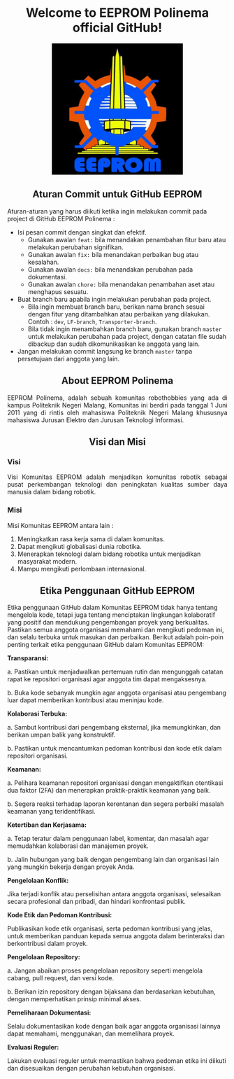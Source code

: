 <h1 align='center'>
   Welcome to EEPROM Polinema official GitHub! 
</h1>

<p align='center'>
	<img src='./Assets/Images/EEPROM.enc' width='300'>
</p>

<h2 align='center'>Aturan Commit untuk GitHub EEPROM</h2>


Aturan-aturan yang harus diikuti ketika ingin melakukan commit pada project di GitHub EEPROM Polinema : 
- Isi pesan commit dengan singkat dan efektif.
	- Gunakan awalan `feat:` bila menandakan penambahan fitur baru atau melakukan perubahan signifikan.
	- Gunakan awalan `fix:` bila menandakan perbaikan bug atau kesalahan.
	- Gunakan awalan `docs:` bila menandakan perubahan pada dokumentasi.
	- Gunakan awalan `chore:` bila menandakan penambahan aset atau menghapus sesuatu.
- Buat branch baru apabila ingin melakukan perubahan pada project.
	- Bila ingin membuat branch baru, berikan nama branch sesuai dengan fitur yang ditambahkan atau perbaikan yang dilakukan. Contoh : `dev`, `LF-branch`, `Transporter-branch`.
	- Bila tidak ingin menambahkan branch baru, gunakan branch `master` untuk melakukan perubahan pada project, dengan catatan file sudah dibackup dan sudah dikomunikasikan ke anggota yang lain.
- Jangan melakukan commit langsung ke branch `master` tanpa persetujuan dari anggota yang lain.

<h2 align='center'>About EEPROM Polinema</h2>

<p align='justify'>
EEPROM Polinema, adalah sebuah komunitas robothobbies yang ada di kampus Politeknik Negeri Malang, Komunitas ini berdiri pada tanggal 1 Juni 2011 yang di rintis oleh mahasiswa Politeknik Negeri Malang khususnya mahasiswa Jurusan Elektro dan Jurusan Teknologi Informasi. 
</p>

<h2 align='center'>Visi dan Misi</h2>

<h3>Visi</h3>

<p align='justify'>
Visi Komunitas EEPROM adalah menjadikan komunitas robotik sebagai pusat perkembangan teknologi dan peningkatan kualitas sumber daya manusia dalam bidang robotik.
</p>

<h3>Misi</h3>

<p>
Misi Komunitas EEPROM antara lain :
	<ol>
		<li>Meningkatkan rasa kerja sama di dalam komunitas.
		<li>Dapat mengikuti globalisasi dunia robotika.
		<li>Menerapkan teknologi dalam bidang robotika untuk menjadikan masyarakat modern.
		<li>Mampu mengikuti perlombaan internasional.
	</ol>
</p>

<h2 align='center'>Etika Penggunaan GitHub EEPROM</h2>

<p align='justify'>

Etika penggunaan GitHub dalam Komunitas EEPROM tidak hanya tentang mengelola kode, tetapi juga tentang menciptakan lingkungan kolaboratif yang positif dan mendukung pengembangan proyek yang berkualitas. Pastikan semua anggota organisasi memahami dan mengikuti pedoman ini, dan selalu terbuka untuk masukan dan perbaikan. Berikut adalah poin-poin penting terkait etika penggunaan GitHub dalam Komunitas EEPROM:

<b>Transparansi:</b>

a. Pastikan untuk menjadwalkan pertemuan rutin dan mengunggah catatan rapat ke repositori organisasi agar anggota tim dapat mengaksesnya.

b. Buka kode sebanyak mungkin agar anggota organisasi atau pengembang luar dapat memberikan kontribusi atau meninjau kode.

<b>Kolaborasi Terbuka:</b>

a. Sambut kontribusi dari pengembang eksternal, jika memungkinkan, dan berikan umpan balik yang konstruktif.

b. Pastikan untuk mencantumkan pedoman kontribusi dan kode etik dalam repositori organisasi.

<b>Keamanan:</b>

a. Pelihara keamanan repositori organisasi dengan mengaktifkan otentikasi dua faktor (2FA) dan menerapkan praktik-praktik keamanan yang baik.

b. Segera reaksi terhadap laporan kerentanan dan segera perbaiki masalah keamanan yang teridentifikasi.

<b>Ketertiban dan Kerjasama:</b>

a. Tetap teratur dalam penggunaan label, komentar, dan masalah agar memudahkan kolaborasi dan manajemen proyek.

b. Jalin hubungan yang baik dengan pengembang lain dan organisasi lain yang mungkin bekerja dengan proyek Anda.

<b>Pengelolaan Konflik:</b>

Jika terjadi konflik atau perselisihan antara anggota organisasi, selesaikan secara profesional dan pribadi, dan hindari konfrontasi publik.

<b>Kode Etik dan Pedoman Kontribusi:</b>

Publikasikan kode etik organisasi, serta pedoman kontribusi yang jelas, untuk memberikan panduan kepada semua anggota dalam berinteraksi dan berkontribusi dalam proyek.

<b>Pengelolaan Repository:</b>

a. Jangan abaikan proses pengelolaan repository seperti mengelola cabang, pull request, dan versi kode.

b. Berikan izin repository dengan bijaksana dan berdasarkan kebutuhan, dengan memperhatikan prinsip minimal akses.

<b>Pemeliharaan Dokumentasi:</b>

Selalu dokumentasikan kode dengan baik agar anggota organisasi lainnya dapat memahami, menggunakan, dan memelihara proyek.

<b>Evaluasi Reguler:</b>

Lakukan evaluasi reguler untuk memastikan bahwa pedoman etika ini diikuti dan disesuaikan dengan perubahan kebutuhan organisasi.
</p>
